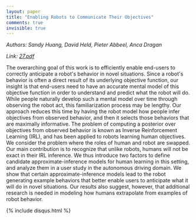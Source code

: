 ```yaml
---
layout: paper
title: "Enabling Robots to Communicate Their Objectives"
comments: true
invisible: true
---
```


<p class="text-left"><i>Authors: Sandy Huang, David Held, Pieter Abbeel, Anca Dragan</i></p>
<p class="text-left"><i>Link: <a href="https://storage.googleapis.com/rss2017-papers/27.pdf">27.pdf</a></i></p>

The overarching goal of this work is to efficiently enable end-users to correctly anticipate a robot's behavior in novel situations. Since a robot's behavior is often a direct result of its underlying objective function, our insight is that end-users need to have an accurate mental model of this objective function in order to understand and predict what the robot will do.  While people naturally develop such a mental model over time through observing the robot act, this familiarization process may be lengthy.  Our approach reduces this time by having the robot model how people infer objectives from observed behavior, and then it selects those behaviors that are maximally informative.   The problem of computing a posterior over objectives from observed behavior is known as Inverse Reinforcement Learning (IRL), and has been applied to robots learning human objectives. We consider the problem where the roles of human and robot are swapped. Our main contribution is to recognize that unlike robots, humans will not be exact in their IRL inference. We thus introduce two factors to define candidate approximate-inference models for human learning in this setting, and analyze them in a user study in the autonomous driving domain. We show that certain approximate-inference models lead to the robot generating example behaviors that better enable users to anticipate what it will do in novel situations.  Our results also suggest, however, that additional research is needed in modeling how humans extrapolate from examples of robot behavior.

{% include disqus.html %}